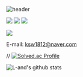 ![header](https://capsule-render.vercel.app/api?type=waving&color=a5ea89&height=300&section=header&text=Land's%20Github&fontSize=90&fontColor=ffff)

<img src="https://img.shields.io/badge/Python-3766AB?style=flat-square&logo=Python&logoColor=white"/></a>
<img src="https://img.shields.io/badge/Java-3766AB?style=flat-square&logo=Java&logoColor=white"/></a>
<img src="https://img.shields.io/badge/C-3766AB?style=flat-square&logo=C&logoColor=white"/></a>

<img src="https://img.shields.io/badge/Unity-3766AB?style=flat-square&logo=Unity&logoColor=white"/></a>

E-mail: ksw1812@naver.com

// [![Solved.ac Profile](http://mazassumnida.wtf/api/v2/generate_badge?boj=ksw1812)](https://solved.ac/ksw1812/)

![L-and's github stats](https://github-readme-stats.vercel.app/api?username=L-and&show_icons=true)
